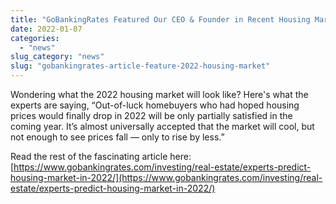 ```yaml
---
title: "GoBankingRates Featured Our CEO & Founder in Recent Housing Market Article Titled “Experts Predict What the Housing Market Will Look Like in 2022”"
date: 2022-01-07
categories: 
  - "news"
slug_category: "news"
slug: "gobankingrates-article-feature-2022-housing-market"
---
```


Wondering what the 2022 housing market will look like? Here's what the experts are saying, “Out-of-luck homebuyers who had hoped housing prices would finally drop in 2022 will be only partially satisfied in the coming year. It’s almost universally accepted that the market will cool, but not enough to see prices fall — only to rise by less.”  
  
Read the rest of the fascinating article here: [https://www.gobankingrates.com/investing/real-estate/experts-predict-housing-market-in-2022/](https://www.gobankingrates.com/investing/real-estate/experts-predict-housing-market-in-2022/)
